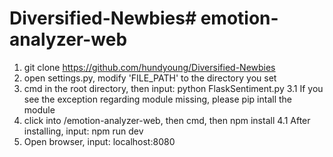 # Diversified-Newbies# emotion-analyzer-web
1. git clone https://github.com/hundyoung/Diversified-Newbies
2. open settings.py, modify 'FILE_PATH' to the directory you set
3. cmd in the root directory, then input: python FlaskSentiment.py
  3.1 If you see the exception regarding module missing, please pip intall the module
4. click into /emotion-analyzer-web, then cmd, then npm install
  4.1 After installing, input: npm run dev
5. Open browser, input: localhost:8080
